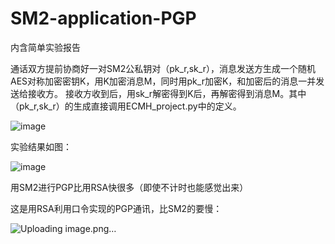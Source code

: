 # SM2-application-PGP
内含简单实验报告




通话双方提前协商好一对SM2公私钥对（pk_r,sk_r），消息发送方生成一个随机AES对称加密密钥K，用K加密消息M，同时用pk_r加密K，和加密后的消息一并发送给接收方。 接收方收到后，用sk_r解密得到K后，再解密得到消息M。其中（pk_r,sk_r）的生成直接调用ECMH_project.py中的定义。





![image](https://user-images.githubusercontent.com/75195549/180394343-b0b60317-1527-4465-bdc7-136696d22849.png)






实验结果如图：




![image](https://user-images.githubusercontent.com/75195549/180399808-d8e17d1b-1435-4bfb-a3c0-33e96de74314.png)



用SM2进行PGP比用RSA快很多（即使不计时也能感觉出来）


这是用RSA利用口令实现的PGP通讯，比SM2的要慢：




![Uploading image.png…]()





